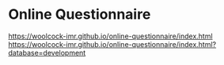 # Online Questionnaire

 https://woolcock-imr.github.io/online-questionnaire/index.html  
 https://woolcock-imr.github.io/online-questionnaire/index.html?database=development
